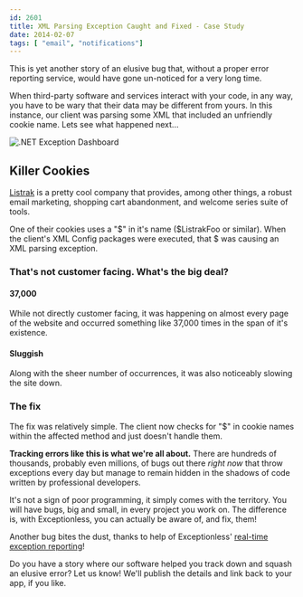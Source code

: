 ```yaml
---
id: 2601
title: XML Parsing Exception Caught and Fixed - Case Study
date: 2014-02-07
tags: [ "email", "notifications"]
---
```

This is yet another story of an elusive bug that, without a proper error reporting service, would have gone un-noticed for a very long time.

When third-party software and services interact with your code, in any way, you have to be wary that their data may be different from yours. In this instance, our client was parsing some XML that included an unfriendly cookie name. Lets see what happened next...<!--more-->

![.NET Exception Dashboard](/assets/img/news/apexExceptionsRandom.png)

## Killer Cookies

<a title="Listrak" href="http://www.listrak.com/" target="_blank">Listrak</a> is a pretty cool company that provides, among other things, a robust email marketing, shopping cart abandonment, and welcome series suite of tools.

One of their cookies uses a "$" in it's name ($ListrakFoo or similar). When the client's XML Config packages were executed, that $ was causing an XML parsing exception.

### That's not customer facing. What's the big deal?

#### 37,000

While not directly customer facing, it was happening on almost every page of the website and occurred something like 37,000 times in the span of it's existence.

#### Sluggish

Along with the sheer number of occurrences, it was also noticeably slowing the site down.

### The fix

The fix was relatively simple. The client now checks for "$" in cookie names within the affected method and just doesn't handle them.

**Tracking errors like this is what we're all about.** There are hundreds of thousands, probably even millions, of bugs out there _right now_ that throw exceptions every day but manage to remain hidden in the shadows of code written by professional developers.

It's not a sign of poor programming, it simply comes with the territory. You will have bugs, big and small, in every project you work on. The difference is, with Exceptionless, you can actually be aware of, and fix, them!

Another bug bites the dust, thanks to help of Exceptionless' [real-time exception reporting](https://exceptionless.com "Real Time Exception Reporting")!

Do you have a story where our software helped you track down and squash an elusive error? Let us know! We'll publish the details and link back to your app, if you like.
